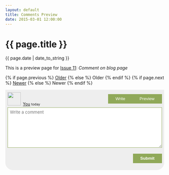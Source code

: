 ```yaml
---
layout: default
title: Comments Preview
date: 2015-03-01 12:00:00
---
```


<div class="post">
  <h1 class="post-title">{{ page.title }}</h1>
  <span class="post-date">{{ page.date | date_to_string }}</span>

  <p>This is a preview page for <a href="https://github.com/wireddown/ghpages-ghcomments/issues/11">Issue 11</a>: <em>Comment on blog page</em></p>

</div>

<div class="pagination">
  {% if page.previous %}
    <a class="pagination-item older" href="{{ site.baseurl }}{{ page.previous.url }}">Older</a>
  {% else %}
    <span class="pagination-item older">Older</span>
  {% endif %}
  {% if page.next %}
    <a class="pagination-item newer" href="{{ site.baseurl }}{{ page.next.url }}">Newer</a>
  {% else %}
    <span class="pagination-item newer">Newer</span>
  {% endif %}
</div>

<div class="gpgc-new-section gpgc-comments-font gpgc-hidden" id="gpgc_all_comments">
</div>

<div class="gpgc-new-section gpgc-comments-font gpgc-hidden" id="gpgc_no_comments">
  <p class="gpgc-no-comments">No comments</p>
</div>

<div class="gpgc-actions gpgc-hidden" id="gpgc_actions">
  <span class="gpgc-action">
    <button class="gpgc-show" id="show_comments_button" onclick="showAllComments(CommentsArray)"></button>
  </span>
</div>

<div class="gpgc-comment gpgc-comments-font" id="gpgc_new_comment">
  <div>
    <div class="gpgc-comment-header">
      <a id="gpgc_reader_url" href="#"><img class="gpgc-avatar" id="gpgc_reader_avatar" src="{{ site.baseurl }}/public/apple-touch-icon-precomposed.png" height="42" /><span id="gpgc_reader_login">You</span></a>
      <small>today</small>
      <div class="gpgc-tabs">
        <button class="gpgc-tab" id="write_button">Write</button>
        <button class="gpgc-tab" id="preview_button">Preview</button>
      </div>
    </div>
    <div class="gpgc-new-comment" id="write_div">
      <div class="gpgc-comment-form">
        <textarea class="gpgc-comment-form-textarea" id="new_comment_field" placeholder="Write a comment"></textarea>
      </div>
    </div>
    <div class="gpgc-new-comment gpgc-comment-contents gpgc-hidden" id="preview_div">
    </div>
    <div class="gpgc-comment-help">
      <div class="gpgc-hidden" id="help_message">
      </div>
      <div class="gpgc-token-actions gpgc-hidden" id="token_actions">
        <span>Comment token:</span>
        <input class="gpgc-oauth-token gpgc-hidden" id="oauth_token_input" type="text" name="oauth_token" oninput="authenticateUser()" onchange="authenticateUser()"></input>
        <span class="gpgc-hidden" id="oauth_token_validated"><strong>&#x2713;</strong></span>
        <button class="gpgc-hidden gpgc-clear-token" id="oauth_clear_token" onclick="clearToken()">Reset</button>
      </div>
    </div>
    <div class="gpgc-new-comment-bottom-actions">
      <button class="gpgc-submit" id="submit_button" onclick="postComment()"><strong>Submit</strong></button>
    </div>
  </div>
</div>

<div class="gpgc-new-section gpgc-comments-font gpgc-help-error gpgc-hidden" id="gpgc_reader_error">
</div>

<div class="gpgc_last_div">
</div>

<script>
  var ShortMonthForIndex = { 0: "Jan", 1: "Feb", 2: "Mar", 3: "Apr", 4: "May", 5: "Jun", 6: "Jul", 7: "Aug", 8: "Sep", 9: "Oct", 10: "Nov", 11: "Dec" };
  var AccessToken = "";
  var IssueUrl = "";
  var CommentsUrl = "";
  var CommentsArray = [];

  var AllCommentsDiv = document.getElementById("gpgc_all_comments");
  var NoCommentsDiv = document.getElementById("gpgc_no_comments");
  var ActionsDiv = document.getElementById("gpgc_actions");
  var ShowCommentsButton = document.getElementById("show_comments_button");

  var NewCommentDiv = document.getElementById("gpgc_new_comment");
  var WriteButton = document.getElementById("write_button");
  var WriteDiv = document.getElementById("write_div");
  var CommentMarkdown = document.getElementById("new_comment_field");
  var PreviewButton = document.getElementById("preview_button");
  var PreviewDiv = document.getElementById("preview_div");

  var TokenActions = document.getElementById("token_actions");
  var OAuthTokenInput = document.getElementById("oauth_token_input");
  var ReaderGitHubUrl = document.getElementById("gpgc_reader_url");
  var ReaderAvatarUrl = document.getElementById("gpgc_reader_avatar");
  var ReaderLogin = document.getElementById("gpgc_reader_login");
  var TokenValidatedMark = document.getElementById("oauth_token_validated");
  var ClearTokenButton = document.getElementById("oauth_clear_token");
  var SubmitButton = document.getElementById("submit_button");

  var HelpMessageDiv = document.getElementById("help_message");
  var ErrorDiv = document.getElementById("gpgc_reader_error");

  function initializeData() {
    retrieveToken();
    OAuthTokenInput.value = AccessToken;
  }

  function retrieveToken() {
    AccessToken = localStorage.getItem("AccessToken");
  }

  function persistToken() {
    localStorage.setItem("AccessToken", AccessToken);
  }

  function clearToken() {
    OAuthTokenInput.value = "";
    authenticateUser();
    persistToken();
  }

  function showCommentHelpMessage(message) {
    showCommentHelp(message, /* isRawHtml: */ false, "gpgc-help-message", "gpgc-help-error");
  }

  function showCommentHelpError(error, isRawHtml) {
    showCommentHelp(error, isRawHtml, "gpgc-help-error", "gpgc-help-message");
  }

  function showCommentHelp(message, isRawHtml, cssClassToAdd, cssClassToRemove) {
    if (isRawHtml) {
      HelpMessageDiv.innerHTML = message;
    } else {
      HelpMessageDiv.innerHTML = "<p>" + message + "</p>";
    }
    HelpMessageDiv.classList.add(cssClassToAdd);
    HelpMessageDiv.classList.remove(cssClassToRemove);
    showElement(HelpMessageDiv);
  }

  function clearCommentHelp() {
    HelpMessageDiv.innerHTML = "";
    HelpMessageDiv.classList.remove("gpgc-help-message");
    HelpMessageDiv.classList.remove("gpgc-help-error");
    hideElement(HelpMessageDiv);
  }

  function showFatalError(internalMessage) {
    {% if site.data.gpgc.enable_diagnostics %}
      var nextStepMessage = "<p>If you're the site owner, please contact <strong><a href='https://github.com/wireddown/ghpages-ghcomments/issues'>ghpages-ghcomments</a></strong> for help.</p><p><strong>Internal message</strong></p><pre>" + internalMessage + "</pre>";
    {% else %}
      var nextStepMessage = "<p>If you're the site owner, please set <code>enable_diagnostics</code> to <code>true</code> in <code>_data/gpgc.yml</code> to see more details.</p>";
    {% endif %}
    ErrorDiv.innerHTML += "<h2>Oops!</h2><p>Something surprising happened.</p>" + nextStepMessage;
    showElement(ErrorDiv);
  }

  function updateCommenterInformation(userJson) {
    ReaderGitHubUrl.href = userJson.html_url;
    ReaderAvatarUrl.src = userJson.avatar_url;
    ReaderLogin.innerHTML = userJson.login;
  }

  function onUserAuthenticated(checkAuthenticationRequest) {
    {% if site.data.gpgc.enable_diagnostics %}
      var elementsToShow = [ TokenValidatedMark, ClearTokenButton ];
      var elementsToHide = [ OAuthTokenInput ];
    {% else %}
      var elementsToShow = [  ];
      var elementsToHide = [ TokenActions ];
    {% endif %}
    var elementsToEnable = [ ClearTokenButton, SubmitButton ];
    var elementsToDisable = [  ];
    persistToken();
    updateCommenterInformation(JSON.parse(checkAuthenticationRequest.responseText));
    clearCommentHelp();
    updateElements(elementsToShow, elementsToHide, elementsToEnable, elementsToDisable);
  }

  function onUserAuthenticationError(checkAuthenticationRequest) {
    AccessToken = "";
    var helpErrorMessage = "Sorry, it looks like the token isn't valid. Please try again.";
    var isRawHtml = false;
{% if site.data.gpgc.enable_diagnostics %}
    helpErrorMessage = "<h3><strong>gpgc</strong> Error: Authentication Failed</h3><p>Could not authenticate OAuth token</p><p>GitHub response:</p><p><pre>" + checkAuthenticationRequest.responseText + "</pre></p>";
    isRawHtml = true;
{% endif %}
    showCommentHelpError(helpErrorMessage, isRawHtml);
    onAuthenticateUserFailed();
    return;
  }

  function onAuthenticateUserFailed() {
    var elementsToShow = [ OAuthTokenInput, TokenActions ];
    var elementsToHide = [ TokenValidatedMark, ClearTokenButton ];
    var elementsToEnable = [  ];
    var elementsToDisable = [ ClearTokenButton, SubmitButton ];
    updateElements(elementsToShow, elementsToHide, elementsToEnable, elementsToDisable);
  }

  function authenticateUser() {
    AccessToken = OAuthTokenInput.value;
    if (AccessToken.length == 40) {
      var userIdUrl = "https://api.github.com/user";
      getGitHubApiRequestWithCompletion(userIdUrl, AccessToken, onUserAuthenticated, onUserAuthenticationError);
    } else {
      onAuthenticateUserFailed();
      updateCommenterInformation({ login: "You", html_url: "#", avatar_url: "{{ site.baseurl }}/public/apple-touch-icon-precomposed.png" });
      showCommentHelpMessage("To leave a comment, please provide a <a href='https://help.github.com/articles/creating-an-access-token-for-command-line-use/#creating-a-token'>GitHub OAuth token</a>.");
    }
  }

  function onCommentPosted(postCommentRequest) {
    var commentInformation = JSON.parse(postCommentRequest.responseText);
    var newComment = formatComment(commentInformation.user.avatar_url, commentInformation.user.html_url, commentInformation.user.login, commentInformation.body_html, commentInformation.updated_at);
    AllCommentsDiv.innerHTML += newComment;
    showAllComments();
    updateCommentFormMode("write", /* reset: */ true);
    clearCommentHelp();
  }

  function onPostCommentError(postCommentRequest) {
    var helpErrorMessage = "Sorry, something surprising happened. Please try again.";
    var isRawHtml = false;
{% if site.data.gpgc.enable_diagnostics %}
    helpErrorMessage = "<h3><strong>gpgc</strong> Error: Comment Failed</h3><p>Could not create a new comment</p><p>GitHub response:</p><p><pre>" + postCommentRequest.responseText + "</pre></p>";
    isRawHtml = true;
{% endif %}
    showCommentHelpError(helpErrorMessage, isRawHtml);
  }

  function postComment() {
    if (CommentMarkdown.value.length == 0) {
      showCommentHelpError("Sorry, but your comment is empty. Please try again.");
      return;
    } else {
      clearCommentHelp();
    }

    var createCommentJson = { body: CommentMarkdown.value };
    postGitHubApiRequestWithCompletion(CommentsUrl, JSON.stringify(createCommentJson), AccessToken, onCommentPosted, onPostCommentError);
  }

  function onMarkdownRendered(renderRequest) {
    var renderedHtml = renderRequest.responseText;
    PreviewDiv.innerHTML = renderedHtml;
  }

  function onMarkdownRenderError(renderRequest) {
    var helpErrorMessage = "Sorry, something surprising happened. Please try again.";
    var isRawHtml = false;
{% if site.data.gpgc.enable_diagnostics %}
    helpErrorMessage = "<h3><strong>gpgc</strong> Error: Render Failed</h3><p>Could not render comment markdown</p><p>GitHub response:</p><p><pre>" + renderRequest.responseText + "</pre></p>";
    isRawHtml = true;
{% endif %}
    showCommentHelpError(helpErrorMessage, isRawHtml);
    return;
  }

  function renderMarkdown(markdown) {
    renderUrl = "https://api.github.com/markdown";
    markdownBundle = {text: markdown, mode: "gfm", context: "{{ site.data.gpgc.repo_owner }}/{{ site.data.gpgc.repo_name }}"};
    postGitHubApiRequestWithCompletion(renderUrl, JSON.stringify(markdownBundle), AccessToken, onMarkdownRendered, onMarkdownRenderError);
  }

  function updateCommentFormMode(newMode, reset) {
    var elementsToShow = [];
    var elementsToHide = [];

    if (newMode === "preview") {
      WriteButton.onclick = function() { updateCommentFormMode("write", /* reset: */ false) };
      WriteButton.className = "gpgc-tab";
      PreviewButton.onclick = null;
      PreviewButton.classList.add("preview");
      elementsToHide.push(WriteDiv);
      elementsToShow.push(PreviewDiv);
      PreviewDiv.innerHTML = "";
      renderMarkdown(CommentMarkdown.value);
    } else if (newMode === "write") {
      WriteButton.onclick = null;
      WriteButton.classList.add("write");
      PreviewButton.onclick = function() { updateCommentFormMode("preview", /* reset: */ false) };
      PreviewButton.className = "gpgc-tab";
      elementsToShow.push(WriteDiv);
      elementsToHide.push(PreviewDiv);
    }

    updateElements(elementsToShow, elementsToHide, /* elementsToEnable: */ null, /* elementsToDisable: */ null);

    if (reset) {
      CommentMarkdown.value = "";
      PreviewDiv.innerHTML = "";
    }
  }

  function initializeNewCommentForm() {
    authenticateUser();
    updateCommentFormMode("write", /* reset: */ false);
  }

  function findAndCollectComments(userName, repositoryName, issueTitle) {
    var safeQuery = encodeURI(issueTitle);
    var seachQueryUrl = "https://api.github.com/search/issues?q=" + safeQuery + "+repo:" + userName + "/" + repositoryName + "+type:issue+in:title";
    getGitHubApiRequestWithCompletion(seachQueryUrl, AccessToken, onSearchComplete, onSearchError);
  }

  function onSearchComplete(searchRequest) {
    var searchResults = JSON.parse(searchRequest.responseText);
    if (searchResults.total_count === 1) {
      IssueUrl = searchResults.items[0].html_url;
      CommentsUrl = searchResults.items[0].comments_url
      getGitHubApiRequestWithCompletion(CommentsUrl, AccessToken, onQueryComments, onQueryCommentsError);
    }
    else {
      onSearchError(searchRequest);
    }
  }

  function onSearchError(searchRequest) {
{% if site.data.gpgc.enable_diagnostics %}
    var searchErrorMessage = ""
    if (searchRequest.status != 200) {
      searchErrorMessage = "<h3><strong>gpgc</strong> Error: Search Failed</h3><p>Could not search GitHub repository <strong><a href='https://www.github.com/{{ site.data.gpgc.repo_owner }}/{{ site.data.gpgc.repo_name }}'>{{ site.data.gpgc.repo_owner }}/{{ site.data.gpgc.repo_name }}</a></strong>.</p><p>GitHub response:</p><p><pre>" + searchRequest.responseText + "</pre></p><p>Check:<ul><li><code>repo_owner</code> in <code>_data/gpgc.yml</code> for typos.</li><li><code>repo_name</code> in <code>_data/gpgc.yml</code> for typos.</li></ul></p>";
    }

    var missingIssueMessage = "";
    var searchResults = JSON.parse(searchRequest.responseText);
    if (searchResults.total_count !== undefined && searchResults.total_count === 0) {
      missingIssueMessage = "<h3><strong>gpgc</strong> Error: Missing Issue</h3><p>Could not find comment issue with the title <em>{{ include.post_title }}</em> in the repository <strong><a href='https://www.github.com/{{ site.data.gpgc.repo_owner }}/{{ site.data.gpgc.repo_name }}'>{{ site.data.gpgc.repo_owner }}/{{ site.data.gpgc.repo_name }}</a></strong>.</p><p>Check:<ul><li>for typos in the Jekyll <code>title</code> front matter for this post: <code>{{ page.path }}</code>.</li><li>that the <code>repo_name</code> in <code>_data/gpgc.yml</code> matches the repository for this site.</li><li>the terminal output from <code>git push</code> for other error messages if the git hooks are installed.</li></ul></p>";
    }

    var allMessagesHtml = searchErrorMessage + missingIssueMessage;
    if (allMessagesHtml.length > 0) {
      allMessagesHtml += "<h3>Search Help</h3><p>Verify your site's configuration with the <a href='downtothewire.io/ghpages-ghcomments/setup/'>setup instructions</a> and refer to the <a href='http://downtothewire.io/ghpages-ghcomments/advanced/verbose-usage/'>verbose usage</a> for step-by-step details.</p><p>Contact <strong><a href='https://github.com/wireddown/ghpages-ghcomments/issues'>ghpages-ghcomments</a></strong> for more help.</p>";

      ErrorDiv.innerHTML += allMessagesHtml;
      showElement(ErrorDiv);
    }
{% else %}
    if (searchRequest.status == 401) {
      AccessToken = "";
      findAndCollectComments("{{ site.data.gpgc.repo_owner }}", "{{ site.data.gpgc.repo_name }}", "{{ include.post_title }}");
    }
    else {
      showFatalError("onSearchError: \n\n" + searchRequest.responseText);
    }
{% endif %}
    return;
  }

  function onQueryComments(commentRequest) {
    CommentsArray = CommentsArray.concat(JSON.parse(commentRequest.responseText));
    var commentsPages = commentRequest.getResponseHeader("Link");
    if (commentsPages) {
      var commentsLinks = commentsPages.split(",");
      for (var i = 0; i < commentsLinks.length; i++) {
        if (commentsLinks[i].search('rel="next"') > 0) {
          var linkStart = commentsLinks[i].search("<");
          var linkStop = commentsLinks[i].search(">");
          var nextLink = commentsLinks[i].substring(linkStart + 1, linkStop);
          getGitHubApiRequestWithCompletion(nextLink, /* accessToken: */ null, onQueryComments, onQueryCommentsError);
          return;
        }
      }
      updateCommentsAndActions(CommentsArray);
    }
    else {
      updateCommentsAndActions(CommentsArray);
    }
  }

  function onQueryCommentsError(commentRequest) {
    showFatalError("onQueryCommentsError: \n\n" + commentRequest.responseText);
  }

  function updateCommentsAndActions(allComments) {
    var elementsToShow = [];
    var elementsToHide = [];

    if (allComments.length === 0) {
      elementsToShow.push(NoCommentsDiv);
    } else {
      var allCommentsHtml = formatAllComments(CommentsArray);
      AllCommentsDiv.innerHTML = allCommentsHtml + AllCommentsDiv.innerHTML;

      var commentOrComments = allComments.length == 1 ? "Comment" : "Comments";
      ShowCommentsButton.innerHTML = "Show " + allComments.length + " " + commentOrComments;

      if (typeof {{ site.data.gpgc.use_show_action }} === "boolean" && {{ site.data.gpgc.use_show_action }}) {
        elementsToShow.push(ActionsDiv);
        elementsToHide.push(AllCommentsDiv);
      }
      else {
        elementsToHide.push(ActionsDiv);
        elementsToShow.push(AllCommentsDiv);
      }
    }

    updateElements(elementsToShow, elementsToHide, /* elementsToEnable: */ null, /* elementsToDisable: */ null);
  }

  function showAllComments(allComments) {
    var elementsToShow = [ AllCommentsDiv ];
    var elementsToHide = [ ActionsDiv, NoCommentsDiv ];
    updateElements(elementsToShow, elementsToHide, /* elementsToEnable: */ null, /* elementsToDisable: */ null);
  }

  function formatAllComments(allComments) {
    var allCommentsHtml = "";
    for (var i = 0; i < allComments.length; i++) {
      var user = allComments[i].user;
      allCommentsHtml += formatComment(user.avatar_url, user.html_url, user.login, allComments[i].body_html, allComments[i].updated_at);
    }

    return allCommentsHtml;
  }

  function formatComment(userAvatarUrl, userHtmlUrl, userLogin, commentBodyHtml, commentTimeStamp) {
    var commentDate = new Date(commentTimeStamp);
    var shortMonth = ShortMonthForIndex[commentDate.getMonth()];
    var commentHtml = "<div class='gpgc-comment'>";
    commentHtml += "<div class='gpgc-comment-header'>";
    commentHtml += "<a href='" + userHtmlUrl + "'><img class='gpgc-avatar' src='" + userAvatarUrl + "' height='42' />" + userLogin + "</a> ";
    commentHtml += "<small>on " + commentDate.getDate() + " " + shortMonth + " " + commentDate.getFullYear() + "</small>";
    commentHtml += "</div>";
    commentHtml += "<div class='gpgc-comment-contents'>" + commentBodyHtml + "</div>";
    commentHtml += "</div>";
    return commentHtml;
  }

  function getGitHubApiRequestWithCompletion(url, accessToken, onSuccess, onError) {
    doGitHubApiRequestWithCompletion("GET", url, null, accessToken, onSuccess, onError);
  }

  function postGitHubApiRequestWithCompletion(url, data, accessToken, onSuccess, onError) {
    doGitHubApiRequestWithCompletion("POST", url, data, accessToken, onSuccess, onError);
  }

  function doGitHubApiRequestWithCompletion(method, url, data, accessToken, onSuccess, onError) {
    var gitHubRequest = new XMLHttpRequest();
    gitHubRequest.open(method, url, /* async: */ true);

    if (accessToken != null && accessToken != "") {
      gitHubRequest.setRequestHeader("Authorization", "token " + accessToken);
    }

    gitHubRequest.setRequestHeader("Accept", "application/vnd.github.v3.html+json");
    gitHubRequest.onreadystatechange = function() { onRequestReadyStateChange(gitHubRequest, onSuccess, onError) };

    gitHubRequest.send(data);
  }

  function onRequestReadyStateChange(httpRequest, onSuccess, onError) {
    if (httpRequest.readyState != 4) { return; }
    if (httpRequest.status == 200 || httpRequest.status == 201) {
      onSuccess(httpRequest);
    } else {
      onError(httpRequest);
    }
  }

  function updateElements(elementsToShow, elementsToHide, elementsToEnable, elementsToDisable) {
    if (elementsToShow != null) showElements(elementsToShow);
    if (elementsToHide != null) hideElements(elementsToHide);
    if (elementsToEnable != null) enableElements(elementsToEnable);
    if (elementsToDisable != null) disableElements(elementsToDisable);
  }

  function updateElementVisibility(element, makeVisible) {
    if (makeVisible) {
      element.classList.remove("gpgc-hidden");
    } else {
      element.classList.add("gpgc-hidden");
    }
  }

  function showElement(element) {
    updateElementVisibility(element, /* makeVisible: */ true);
  }

  function showElements(elementList) {
    for (var i = 0; i < elementList.length; i++) {
      showElement(elementList[i]);
    }
  }

  function hideElement(element) {
    updateElementVisibility(element, /* makeVisible: */ false);
  }

  function hideElements(elementList) {
    for (var i = 0; i < elementList.length; i++) {
      hideElement(elementList[i]);
    }
  }

  function updateElementInteractivity(element, makeInteractive) {
    if (makeInteractive) {
      element.disabled = false;
    } else {
      element.disabled = true;
    }
  }

  function enableElement(elementToEnable) {
    updateElementInteractivity(elementToEnable, /* makeInteractive: */ true);
  }

  function enableElements(elementList) {
    for (var i = 0; i < elementList.length; i++) {
      enableElement(elementList[i]);
    }
  }

  function disableElement(elementToDisable) {
    updateElementInteractivity(elementToDisable, /* makeInteractive: */ false);
  }

  function disableElements(elementList) {
    for (var i = 0; i < elementList.length; i++) {
      disableElement(elementList[i]);
    }
  }

{% if site.data.gpgc.enable_diagnostics %}
  function verifyCss() {
    var css = document.styleSheets;
    var foundCssInHead = false;
    var fetchedCss = false;
    for (var i = 0; i < css.length; i++) {
      if (css[i].href.match("ghpages-ghcomments.css")) {
        foundCssInHead = true;
        if (css[i].cssRules.length > 0) {
          fetchedCss = true;
        }
        break;
      }
    }

    var missingCssMessage = "";
    if (! foundCssInHead) {
      missingCssMessage = "<h3><strong>gpgc</strong> Error: Missing CSS</h3><p><code>ghpages-ghcomments.css</code> is not in the &lt;head&gt; element.</p><p>Add a <code>&lt;link&gt;</code> element to <code>_includes/head.hml</code>.</p>";
    }

    var css404Message = "";
    if (! fetchedCss && foundCssInHead) {
      css404Message = "<h3><strong>gpgc</strong> Error: CSS 404</h3><p>Could not retrieve <code>ghpages-ghcomments.css</code> from your site.</p><p>Check <code>_includes/head.hml</code> for typos.</p>";
    }

    var allMessagesHtml = missingCssMessage + css404Message;
    if (allMessagesHtml.length > 0) {
      allMessagesHtml += "<h3>CSS Help</h3><p>Verify your site's configuration with the <a href='downtothewire.io/ghpages-ghcomments/setup/'>setup instructions</a> and refer to the <a href='http://downtothewire.io/ghpages-ghcomments/advanced/verbose-usage/'>verbose usage</a> for step-by-step details.</p><p>Contact <strong><a href='https://github.com/wireddown/ghpages-ghcomments/issues'>ghpages-ghcomments</a></strong> for more help.</p>";

      ErrorDiv.innerHTML += allMessagesHtml;
      showElement(ErrorDiv);
    }
  }

  verifyCss();
{% endif %}

  initializeData();
  initializeNewCommentForm();
  findAndCollectComments("{{ site.data.gpgc.repo_owner }}", "{{ site.data.gpgc.repo_name }}", "{{ page.title }}");
</script>

<style media="screen" type="text/css">

.gpgc-hidden {
  display: none !important;
}

.gpgc-actions  {
  overflow: hidden; /* clearfix */
  margin-left: -1rem;
  margin-right: -1rem;
}

.gpgc-action {
  display: block;
  padding: 1rem;
  text-align: center;
}

.gpgc-show {
  display: inline-block;
  padding-top: 1rem;
  padding-bottom: 1rem;
  width: 14rem;
  font-family: "PT Sans", Helvetica, Arial, sans-serif;
  font-size: 1rem;
  border: solid 1px #90a959; /* THEME: use `a` color */
  color: #90a959; /* THEME: use `a` color */
  background-color: #fff;
  cursor: pointer;
}

.gpgc-show:hover {
  background-color: #f5f5f5;
}

.gpgc-comments-font {
  font-size: .8rem;
}

@media (min-width: 410px) {
  .gpgc-submit {
    float: right;
    display: inline;
  }

  .gpgc-oauth-token {
    width: 24em;
  }

  .gpgc-tabs {
    float: right;
    padding-left: 0px;
  }
  
  .gpgc-token-actions {
    width: 320px !important;
  }

  .gpgc-new-comment-bottom-actions {
    padding: .4rem .4rem 3.2rem !important;
  }
}

.gpgc-token-actions {
  margin-bottom: .8rem;
  display: inline-block;
  width: 100%;
}

.gpgc-comment-header {
  padding-top: .4rem;
  padding-right: .4rem;
  padding-left: .4rem;
  margin-bottom: .2rem;
}

.gpgc-comment-form {
  padding-left: .4rem;
  padding-right: .4rem;
}

.gpgc-comment-form-textarea {
  font-family: inherit;
  display: block;
  width: 100%;
  min-height: 8rem;
  margin-left: auto;
  margin-right: auto;
  padding: .4rem;
  resize: vertical;
  border: solid 1px #90a959; /* THEME: use `a` color */
}

.gpgc-tabs {
  margin-top: .4rem;
  padding-left: 5px;
}

.gpgc-tab {
  padding-left: 1.4rem;
  padding-right: 1.4rem;
  padding-top: .4rem;
  padding-bottom: .4rem;
  margin-left: -5px;
  border: solid 1px #90a959; /* THEME: use `a` color */
  background-color: #90a959; /* THEME: use `a` color */
  color: #FFFFFF;
  cursor: pointer;
}

.gpgc-tab.write {
  border: solid 1px;
  border-color: #90a959; /* THEME: use `a` color */
  background-color: #FFFFFF;
  color: inherit;
  cursor: auto;
}

.gpgc-tab.preview {
  border: solid 1px #90a959;
  background-color: #FFFFFF;
  color: inherit;
  cursor: auto;
}

.gpgc-new-comment {
  min-height: 4rem;
}

.gpgc-new-comment-bottom-actions {
  padding: 0.4rem 0.4rem 1rem;
}

.gpgc-oauth-token {
  width: 100%;
  border: 1px solid #90A959;
  padding: .4rem;
}

.gpgc-submit {
  padding-left: 1.4rem;
  padding-right: 1.4rem;
  padding-top: .4rem;
  padding-bottom: .4rem;
  border: solid 1px #90a959; /* THEME: use `a` color */
  background-color: #90a959; /* THEME: use `a` color */
  cursor: pointer;
}

button:disabled {
  border: solid 1px #888888;
  background-color: #aaaaaa;
  cursor: auto;
}

.gpgc-submit strong {
 color: #FFFFFF;
 }

.gpgc-clear-token {
  padding-left: 1.4rem;
  padding-right: 1.4rem;
  padding-top: .4rem;
  padding-bottom: .4rem;
  border: solid 1px #90a959;
  background-color: #FFFFFF;
  color: inherit;
  cursor: pointer;
  color: #90a959; /* THEME: use `a` color */
}

.gpgc-clear-token:hover {
  background-color: #f5f5f5;
}

.gpgc-comment-help {
  padding: .4rem;
}

.gpgc-help-message {
}

.gpgc-help-error {
  padding: .4rem;
  margin: .4rem;
  border: solid 2px #ab4642;
  background-color: #ffeded;
}

.gpgc-no-comments {
  text-align: center;
}

.gpgc-new-section {
  margin-top: 3rem;
}

.gpgc-comment {
  margin-top: .8rem;
  background-color: #eee;
  border: solid 1px #eee;
          border-radius: 0px 0px 24px 24px;
     -moz-border-radius: 0px 0px 24px 24px;
  -webkit-border-radius: 0px 0px 24px 24px;
}

.gpgc-avatar {
  display: inline;
  margin-bottom: 0px;
  margin-right: .4rem;
  vertical-align: baseline;
}

.gpgc-comment-contents {
  padding: .4rem .4rem 0 .4rem;
}

.gpgc_last_div {
  padding-top: 12rem;
}

</style>
